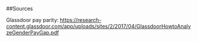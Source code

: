 ##Sources

Glassdoor pay parity: https://research-content.glassdoor.com/app/uploads/sites/2/2017/04/GlassdoorHowtoAnalyzeGenderPayGap.pdf

